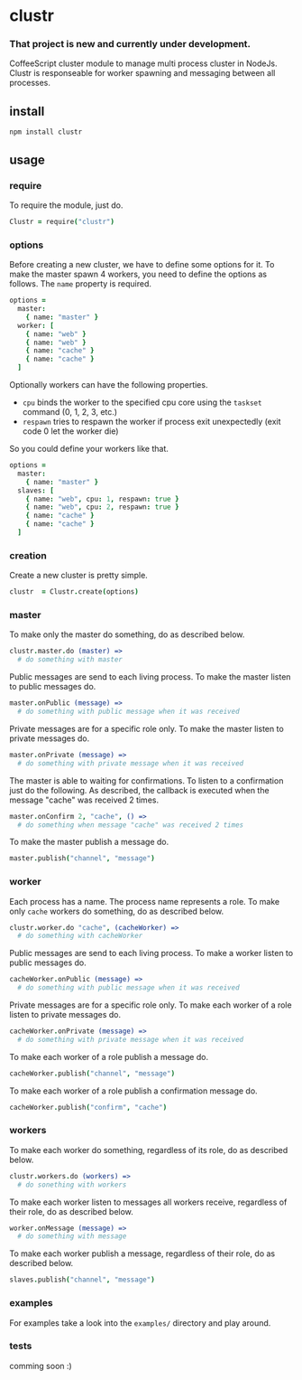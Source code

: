 # clustr

### That project is new and currently under development.

CoffeeScript cluster module to manage multi process cluster in NodeJs. Clustr is
responseable for worker spawning and messaging between all processes.

## install

```
npm install clustr
```

## usage

### require

To require the module, just do.

```coffeescript
Clustr = require("clustr")
```

### options

Before creating a new cluster, we have to define some options for it. To make
the master spawn 4 workers, you need to define the options as follows. The
`name` property is required.

```coffeescript
options =
  master:
    { name: "master" }
  worker: [
    { name: "web" }
    { name: "web" }
    { name: "cache" }
    { name: "cache" }
  ]
```

Optionally workers can have the following properties.

  - `cpu` binds the worker to the specified cpu core using the `taskset` command (0, 1, 2, 3, etc.)
  - `respawn` tries to respawn the worker if process exit unexpectedly (exit code 0 let the worker die)

So you could define your workers like that.

```coffeescript
options =
  master:
    { name: "master" }
  slaves: [
    { name: "web", cpu: 1, respawn: true }
    { name: "web", cpu: 2, respawn: true }
    { name: "cache" }
    { name: "cache" }
  ]
```

### creation

Create a new cluster is pretty simple.

```coffeescript
clustr  = Clustr.create(options)
```

### master

To make only the master do something, do as described below.

```coffeescript
clustr.master.do (master) =>
  # do something with master
```

Public messages are send to each living process. To make the master listen to
public messages do.

```coffeescript
master.onPublic (message) =>
  # do something with public message when it was received
```

Private messages are for a specific role only. To make the master listen to
private messages do.

```coffeescript
master.onPrivate (message) =>
  # do something with private message when it was received
```

The master is able to waiting for confirmations. To listen to a confirmation
just do the following. As described, the callback is executed when the message
"cache" was received 2 times.

```coffeescript
master.onConfirm 2, "cache", () =>
  # do something when message "cache" was received 2 times
```

To make the master publish a message do.

```coffeescript
master.publish("channel", "message")
```

### worker

Each process has a name. The process name represents a role. To make only
`cache` workers do something, do as described below.

```coffeescript
clustr.worker.do "cache", (cacheWorker) =>
  # do something with cacheWorker
```

Public messages are send to each living process. To make a worker listen to
public messages do.

```coffeescript
cacheWorker.onPublic (message) =>
  # do something with public message when it was received
```

Private messages are for a specific role only. To make each worker of a role
listen to private messages do.

```coffeescript
cacheWorker.onPrivate (message) =>
  # do something with private message when it was received
```

To make each worker of a role publish a message do.

```coffeescript
cacheWorker.publish("channel", "message")
```

To make each worker of a role publish a confirmation message do.

```coffeescript
cacheWorker.publish("confirm", "cache")
```

### workers

To make each worker do something, regardless of its role, do as described below.

```coffeescript
clustr.workers.do (workers) =>
  # do sonething with workers
```

To make each worker listen to messages all workers receive, regardless of their
role, do as described below.

```coffeescript
worker.onMessage (message) =>
  # do something with message
```

To make each worker publish a message, regardless of their role, do as described
below.

```coffeescript
slaves.publish("channel", "message")
```

### examples

For examples take a look into the `examples/` directory and play around.

### tests

comming soon :)
